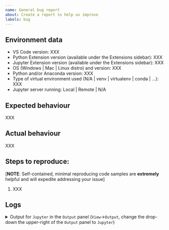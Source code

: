 ```yaml
---
name: General bug report
about: Create a report to help us improve
labels: bug
---
```


<!-- Please search existing issues to avoid creating duplicates. -->

## Environment data

-   VS Code version: XXX
-   Python Extension version (available under the Extensions sidebar): XXX
-   Jupyter Extension version (available under the Extensions sidebar): XXX
-   OS (Windows | Mac | Linux distro) and version: XXX
-   Python and/or Anaconda version: XXX
-   Type of virtual environment used (N/A | venv | virtualenv | conda | ...): XXX
-   Jupyter server running: Local | Remote | N/A

## Expected behaviour

XXX

## Actual behaviour

XXX

## Steps to reproduce:

[**NOTE**: Self-contained, minimal reproducing code samples are **extremely** helpful and will expedite addressing your issue]

1. XXX

<!--
Note: If you think a GIF of what is happening would be helpful, consider tools like https://www.cockos.com/licecap/, https://github.com/phw/peek or https://www.screentogif.com/ .
-->

## Logs

<details>

<summary>Output for <code>Jupyter</code> in the <code>Output</code> panel (<code>View</code>→<code>Output</code>, change the drop-down the upper-right of the <code>Output</code> panel to <code>Jupyter</code>)
</summary>

<p>

```
XXX
```

</p>
</details>
